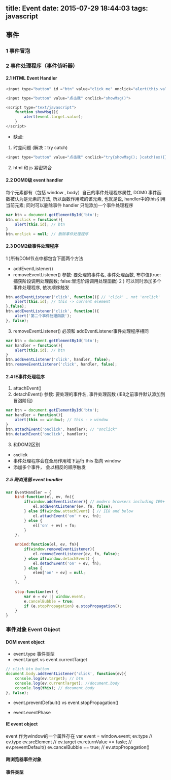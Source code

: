 title: Event
date: 2015-07-29 18:44:03
tags: javascript
---
## 事件

### 1 事件冒泡

### 2 事件处理程序（事件侦听器）
#### 2.1 HTML Event Handler
```js
<input type="button" id ="btn" value="click me" onclick="alert(this.value)"> //this -> current element
```

```js
<input type="button" value="点击我" onclick="showMsg()">

<script type="text/javascript">
	function showMsg(){
		alert(event.target.value);
	}
</script>
```
* 缺点:
1) 时差问题 (解决：try catch)
```js
<input type="button" value="点击我" onclick="try{showMsg(); }catch(ex){}">
```
2) html 和 js 紧密耦合

#### 2.2 DOM0级 event handler
每个元素都有（包括 window , body）自己的事件处理程序属性,
DOM0 事件函数被认为是元素的方法, 所以函数作用域的该元素, 也就是说, handler中的this引用当前元素;
同时可以删除事件 handler
只能添加一个事件处理程序
```js
var btn = document.getElementById('btn');
btn.onclick = function(){
	alert(this.id); // btn
}
btn.onclick = null; // 删除事件处理程序
```

#### 2.3 DOM2级事件处理程序 
1 )所有DOM节点中都包含下面两个方法
* addEventListener()
* removeEventListener()
参数: 要处理的事件名, 事件处理函数, 布尔值(true: 捕获阶段调用处理函数; false:冒泡阶段调用处理函数)
2 ) 可以同时添加多个事件处理程序, 依次顺序触发
```js
btn.addEventListener('click', function(){ // 'click' , not 'onclick'
	alert(this.id); // this -> current element
},false);
btn.addEventListener('click', function(){
	alert('第二个事件处理函数');
}, false);
```
3) removeEventListener() 必须和 addEventListener事件处理程序相同
```js
var btn = document.getElementById('btn');
var handler = function(){
	alert(this.id); // btn
}
btn.addEventListener('click', handler, false);
btn.removeEventListener('click', handler, false);
```

#### 2.4 IE事件处理程序 
1) attachEvent()
2) detachEvent()
参数: 要处理的事件名, 事件处理函数 (IE8之前事件默认添加到冒泡阶段)
```js
var btn = document.getElementById('btn');
var handler = function(){
	alert(this == window); // this - > window 
}
btn.attachEvent('onclick', handler); // "onclick"
btn.detachEvent('onclick', handler);
```
3) 和DOM2区别  
* `on`click 
* 事件处理程序会在全局作用域下运行 this 指向 window
* 添加多个事件， 会以相反的顺序触发

##### 2.5 跨浏览器 event handler
```js
var EventHandler = {
    bind:function(el, ev, fn){
        if(window.addEventListener){ // modern browsers including IE9+
            el.addEventListener(ev, fn, false);
        } else if(window.attachEvent) { // IE8 and below
            el.attachEvent('on' + ev, fn);
        } else {
            el['on' + ev] = fn;
        }
    },
 
    unbind:function(el, ev, fn){
        if(window.removeEventListener){
            el.removeEventListener(ev, fn, false);
        } else if(window.detachEvent) {
            el.detachEvent('on' + ev, fn);
        } else {
            elem['on' + ev] = null; 
        }
    },
 
    stop:function(ev) {
        var e = ev || window.event;
        e.cancelBubble = true;
        if (e.stopPropagation) e.stopPropagation();
    }
}
```

### 事件对象 Event Object
#### DOM event object 
* event.type 事件类型	
* event.target vs event.currentTarget
```js
// click btn button
document.body.addEventListener('click', function(ev){
	console.log(ev.target); // btn 
	console.log(ev.currentTarget); //document.body
	console.log(this); // document.body
}, false);
```
* event.preventDefault() vs event.stopPropagation()

* event.eventPhase

#### IE event object
event 作为window的一个属性存在   var event = window.event;
ev.type // ev.type
ev.srcElement // ev.target
ev.returnValue == fasle; //  ev.preventDefault()
ev.cancelBubble == true; //  ev.stopPropagation()

#### 跨浏览器事件对象


#### 事件类型

	
